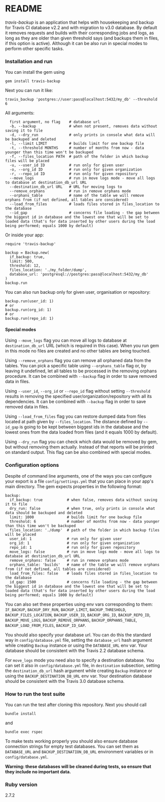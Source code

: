 # README

*travis-backup* is an application that helps with housekeeping and backup for Travis CI database v2.2 and with migration to v3.0 database. By default it removes requests and builds with their corresponding jobs and logs, as long as they are older than given threshold says (and backups them in files, if this option is active). Although it can be also run in special modes to perform other specific tasks.

### Installation and run

You can install the gem using

`gem install travis-backup`

Next you can run it like:

```
travis_backup 'postgres://user:pass@localhost:5432/my_db' --threshold 6
```

All arguments:

```
  first argument, no flag    # database url
  -b, --backup               # when not present, removes data without saving it to file
  -d, --dry_run              # only prints in console what data will be backuped and deleted
  -l, --limit LIMIT          # builds limit for one backup file
  -t, --threshold MONTHS     # number of months from now - data younger than this time won't be backuped
  -f, --files_location PATH  # path of the folder in which backup files will be placed
  -u, --user_id ID           # run only for given user
  -o, --org_id ID            # run only for given organization
  -r, --repo_id ID           # run only for given repository
  --move_logs                # run in move logs mode - move all logs to database at destination_db_url URL
  --destination_db_url URL   # URL for moving logs to
  --remove_orphans           # run in remove orphans mode
  --orphans_table            # name of the table we will remove orphans from (if not defined, all tables are considered)
  --load_from_files          # loads files stored in files_location to the database
  --id_gap                   # concerns file loading - the gap between the biggest id in database and the lowest one that will be set to loaded data (that's for data inserted by other users during the load being performed; equals 1000 by default)
```

Or inside your app:

```
require 'travis-backup'

backup = Backup.new(
  if_backup: true,
  limit: 500,
  threshold: 12,
  files_location: './my_folder/dump',
  database_url: 'postgresql://postgres:pass@localhost:5432/my_db'
)
backup.run
```

You can also run backup only for given user, organisation or repository:

```
backup.run(user_id: 1)
# or
backup.run(org_id: 1)
# or
backup.run(repo_id: 1)
```

#### Special modes

Using `--move_logs` flag you can move all logs to database at `destination_db_url` URL (which is required in this case). When you run gem in this mode no files are created and no other tables are being touched.

Using `--remove_orphans` flag you can remove all orphaned data from the tables. You can pick a specific table using `--orphans_table` flag or, by leaving it undefined, let all tables to be processed in the removing orphans procedure. It can be combined with `--backup` flag in order to save removed data in files.

Using `--user_id`, `--org_id` or `--repo_id` flag without setting `--threshold` results in removing the specified user/organization/repository with all its dependencies. It can be combined with `--backup` flag in order to save removed data in files.

Using `--load_from_files` flag you can restore dumped data from files located at path given by `--files_location`. The distance defined by `--id_gap` is going to be kept between biggest ids in the database and the lowest ones from the data loaded from files (and it equals 1000 by default).

Using `--dry_run` flag you can check which data would be removed by gem, but without removing them actually. Instead of that reports will be printed on standard output. This flag can be also combined with special modes.

### Configuration options

Despite of command line arguments, one of the ways you can configure your export is a file `config/settings.yml` that you can place in your app's main directory. The gem expects properties in the following format:

```
backup:
  if_backup: true           # when false, removes data without saving it to file
  dry_run: false            # when true, only prints in console what data should be backuped and deleted
  limit: 1000               # builds limit for one backup file
  threshold: 6              # number of months from now - data younger than this time won't be backuped
  files_location: './dump'  # path of the folder in which backup files will be placed
  user_id: 1                # run only for given user
  org_id: 1                 # run only for given organization
  repo_id: 1                # run only for given repository
  move_logs: false          # run in move logs mode - move all logs to database at destination_db_url URL
  remove_orphans: false     # run in remove orphans mode
  orphans_table: 'builds'   # name of the table we will remove orphans from (if not defined, all tables are considered)
  load_from_files: false    # loads files stored in files_location to the database
  id_gap: 1500              # concerns file loading - the gap between the biggest id in database and the lowest one that will be set to loaded data (that's for data inserted by other users during the load being performed; equals 1000 by default)
```

You can also set these properties using env vars corresponding to them: `IF_BACKUP`, `BACKUP_DRY_RUN`, `BACKUP_LIMIT`, `BACKUP_THRESHOLD`, `BACKUP_FILES_LOCATION`, `BACKUP_USER_ID`, `BACKUP_ORG_ID`, `BACKUP_REPO_ID`, `BACKUP_MOVE_LOGS`, `BACKUP_REMOVE_ORPHANS`, `BACKUP_ORPHANS_TABLE`, `BACKUP_LOAD_FROM_FILES`, `BACKUP_ID_GAP`.

You should also specify your database url. You can do this the standard way in `config/database.yml` file, setting the `database_url` hash argument while creating `Backup` instance or using the `DATABASE_URL` env var. Your database should be consistent with the Travis 2.2 database schema.

For `move_logs` mode you need also to specify a destination database. You can set it also in `config/database.yml` file, in `destination` subsection, setting the `destination_db_url` hash argument while creating `Backup` instance or using the `BACKUP_DESTINATION_DB_URL` env var. Your destination database should be consistent with the Travis 3.0 database schema.

### How to run the test suite

You can run the test after cloning this repository. Next you should call

```
bundle install
```

and

```
bundle exec rspec
```

To make tests working properly you should also ensure database connection strings for empty test databases. You can set them as `DATABASE_URL` and `BACKUP_DESTINATION_DB_URL` environment variables or in `config/database.yml`.

**Warning: these databases will be cleaned during tests, so ensure that they include no important data.**

### Ruby version

2.7.2
